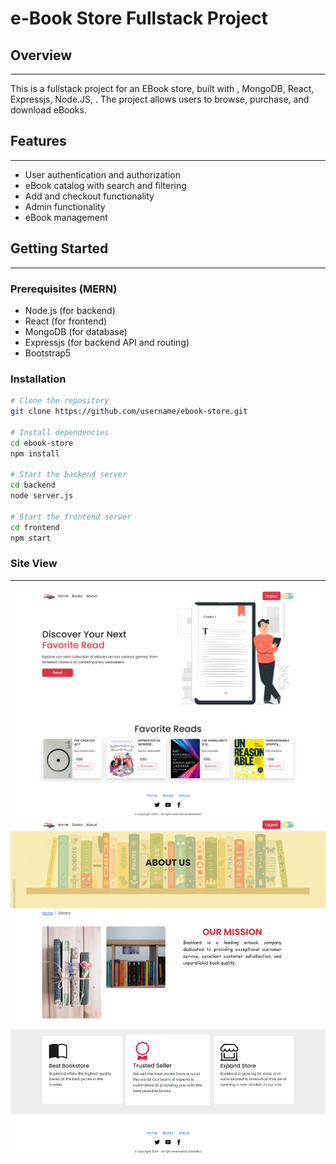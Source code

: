 # e-Book Store Fullstack Project

## Overview
-----------

This is a fullstack project for an EBook store, built with , MongoDB, React, Expressjs, Node.JS, . The project allows users to browse, purchase, and download eBooks.

## Features
------------

* User authentication and authorization
* eBook catalog with search and filtering
* Add and checkout functionality
* Admin functionality 
* eBook management

## Getting Started
---------------

### Prerequisites (MERN)

* Node.js (for backend)
* React (for frontend)
* MongoDB (for database)
* Expressjs (for backend API and routing)
* Bootstrap5


### Installation

```bash
# Clone the repository
git clone https://github.com/username/ebook-store.git

# Install dependencies
cd ebook-store
npm install

# Start the backend server
cd backend
node server.js

# Start the frontend server
cd frontend
npm start
```
### Site View
-------------
![Home](./Client/Home_Page.png)
![Login](./Client/About_page.png)